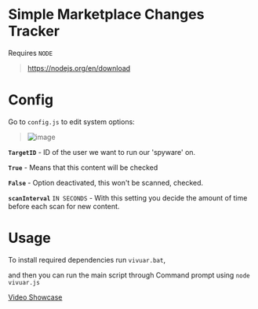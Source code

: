 # Simple Marketplace Changes Tracker

Requires ``NODE``
>   https://nodejs.org/en/download


# Config

Go to ``config.js`` to edit system options:

> ![image](https://github.com/d1sease/KoGaMa/assets/143356794/e6501288-aea9-4c0f-a861-27d67b98947e)

**``TargetID``** - ID of the user we want to run our 'spyware' on.


**``True``**  - Means that this content will be checked

**``False``**  - Option deactivated, this won't be scanned, checked.

**``scanInterval``** ``IN SECONDS`` - With this setting you decide the amount of time before each scan for new content.




# Usage

To install required dependencies run ``vivuar.bat``,

and then you can run the main script through Command prompt using ``node vivuar.js``

[Video Showcase](https://youtu.be/718-_gSsoAQ)
